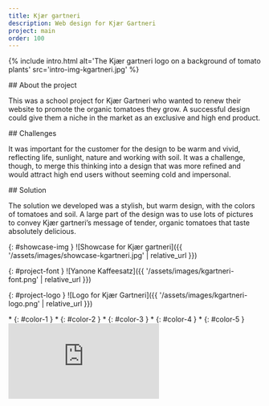 ```yaml
---
title: Kjær gartneri
description: Web design for Kjær Gartneri
project: main
order: 100
---
```


{% include intro.html
    alt='The Kjær gartneri logo on a background of tomato plants'
    src='intro-img-kgartneri.jpg' %}

<div id="info-container">
<article markdown="1">
## About the project

This was a school project for Kjær Gartneri who wanted to renew their website to
promote the organic tomatoes they grow. A successful design could give them a
niche in the market as an exclusive and high end product.
</article>

<article markdown="1">
## Challenges

It was important for the customer for the design to be warm and vivid,
reflecting life, sunlight, nature and working with soil. It was a challenge,
though, to merge this thinking into a design that was more refined and would
attract high end users without seeming cold and impersonal.
</article>

<article markdown="1">
## Solution

The solution we developed was a stylish, but warm design, with the colors of
tomatoes and soil. A large part of the design was to use lots of pictures to
convey Kjær gartneri’s message of tender, organic tomatoes that taste absolutely
delicious.
</article>
</div>

{: #showcase-img }
![Showcase for Kjær gartneri]({{ '/assets/images/showcase-kgartneri.jpg' | relative_url }})

<div id="project-profile" markdown="1">
{: #project-font }
![Yanone Kaffeesatz]({{ '/assets/images/kgartneri-font.png' | relative_url }})

{: #project-logo }
![Logo for Kjær Gartneri]({{ '/assets/images/kgartneri-logo.png' | relative_url }})

<div id="color-profile" markdown="1">
* {: #color-1 }
* {: #color-2 }
* {: #color-3 }
* {: #color-4 }
* {: #color-5 }
</div>
</div>

<div id="project-video-width">
    <div id="project-video-wrapper">
        <div id="project-video">
            <iframe src="https://www.youtube.com/embed/zbXNelGuWUA" frameborder="0" allowfullscreen></iframe>
        </div>
    </div>
</div>
